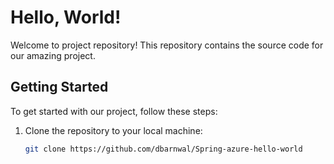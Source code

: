 # Hello, World!

Welcome to project repository! This repository contains the source code for our amazing project.

## Getting Started

To get started with our project, follow these steps:

1. Clone the repository to your local machine:
   ```bash
   git clone https://github.com/dbarnwal/Spring-azure-hello-world
